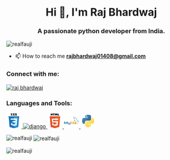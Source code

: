<h1 align="center">Hi 👋, I'm Raj Bhardwaj</h1>
<h3 align="center">A passionate python developer from India.</h3>

<p align="left"> <img src="https://komarev.com/ghpvc/?username=realfauji&label=Profile%20views&color=0e75b6&style=flat" alt="realfauji" /> </p>

- 📫 How to reach me **rajbhardwaj01408@gmail.com**

<h3 align="left">Connect with me:</h3>
<p align="left">
<a href="https://linkedin.com/in/raj bhardwaj" target="blank"><img align="center" src="https://raw.githubusercontent.com/rahuldkjain/github-profile-readme-generator/master/src/images/icons/Social/linked-in-alt.svg" alt="raj bhardwaj" height="30" width="40" /></a>
</p>

<h3 align="left">Languages and Tools:</h3>
<p align="left"> <a href="https://www.w3schools.com/css/" target="_blank" rel="noreferrer"> <img src="https://raw.githubusercontent.com/devicons/devicon/master/icons/css3/css3-original-wordmark.svg" alt="css3" width="40" height="40"/> </a> <a href="https://www.djangoproject.com/" target="_blank" rel="noreferrer"> <img src="https://cdn.worldvectorlogo.com/logos/django.svg" alt="django" width="40" height="40"/> </a> <a href="https://www.w3.org/html/" target="_blank" rel="noreferrer"> <img src="https://raw.githubusercontent.com/devicons/devicon/master/icons/html5/html5-original-wordmark.svg" alt="html5" width="40" height="40"/> </a> <a href="https://www.mysql.com/" target="_blank" rel="noreferrer"> <img src="https://raw.githubusercontent.com/devicons/devicon/master/icons/mysql/mysql-original-wordmark.svg" alt="mysql" width="40" height="40"/> </a> <a href="https://www.python.org" target="_blank" rel="noreferrer"> <img src="https://raw.githubusercontent.com/devicons/devicon/master/icons/python/python-original.svg" alt="python" width="40" height="40"/> </a> </p>

<p><img align="left" src="https://github-readme-stats.vercel.app/api/top-langs?username=realfauji&show_icons=true&locale=en&layout=compact" alt="realfauji" /></p>

<p>&nbsp;<img align="center" src="https://github-readme-stats.vercel.app/api?username=realfauji&show_icons=true&locale=en" alt="realfauji" /></p>

<p><img align="center" src="https://github-readme-streak-stats.herokuapp.com/?user=realfauji&" alt="realfauji" /></p>
